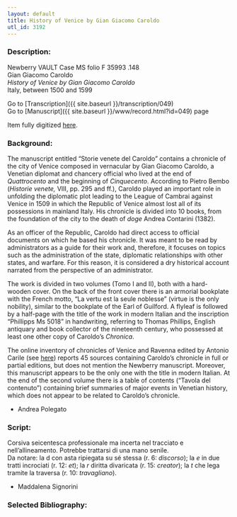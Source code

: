 ```yaml
---
layout: default
title: History of Venice by Gian Giacomo Caroldo
utl_id: 3192
---
```


###  Description:

Newberry VAULT Case MS folio F 35993 .148<br>
Gian Giacomo Caroldo<br>
_History of Venice by Gian Giacomo Caroldo_<br>
Italy, between 1500 and 1599

Go to [Transcription]({{ site.baseurl }}/transcription/049)<br>
Go to [Manuscript]({{ site.baseurl }}/www/record.html?id=049) page 

Item fully digitized [here](https://collections.newberry.org/asset-management/2KXJ8ZPB5HFK).

###  Background:

The manuscript entitled “Storie venete del Caroldo” contains a chronicle of the city of Venice composed in vernacular by Gian Giacomo Caroldo, a Venetian diplomat and chancery official who lived at the end of <i>Quattrocento </i>and the beginning of <i>Cinquecento</i>. According to Pietro Bembo (<i>Historie venete, </i>VIII, pp. 295 and ff.), Caroldo played an important role in unfolding the diplomatic plot leading to the League of Cambrai against Venice in 1509 in which the Republic of Venice almost lost all of its possessions in mainland Italy. His chronicle is divided into 10 books, from the foundation of the city to the death of <i>doge </i>Andrea Contarini (1382).

As an officer of the Republic, Caroldo had direct access to official documents on which he based his chronicle. It was meant to be read by administrators as a guide for their work and, therefore, it focuses on topics such as the administration of the state, diplomatic relationships with other states, and warfare. For this reason, it is considered a dry historical account narrated from the perspective of an administrator.

The work is divided in two volumes (Tomo I and II), both with a hard-wooden cover. On the back of the front cover there is an armorial bookplate with the French motto, “La vertu est la seule noblesse” (virtue is the only nobility), similar to the bookplate of the Earl of Guilford. A flyleaf is followed by a half-page with the title of the work in modern Italian and the inscription “Phillipps Ms 5018” in handwriting, referring to Thomas Phillips, English antiquary and book collector of the nineteenth century, who possessed at least one other copy of Caroldo’s <i>Chronica</i>.

The online inventory of chronicles of Venice and Ravenna edited by Antonio Carile (see [here](http://www.cronachevenezianeravennati.it)) reports 45 sources containing Caroldo’s chronicle in full or partial editions, but does not mention the Newberry manuscript. Moreover, this manuscript appears to be the only one with the title in modern Italian. At the end of the second volume there is a table of contents (“Tavola del contenuto”) containing brief summaries of major events in Venetian history, which does not appear to be related to Caroldo’s chronicle.
-  Andrea Polegato

###  Script:

Corsiva seicentesca professionale ma incerta nel tracciato e nell’allineamento. Potrebbe trattarsi di una mano senile.<br>
Da notare: la d con asta ripiegata su sé stessa (r. 6: _discorso_); la _e_ in due tratti incrociati (r. 12: _et_); la _r_ diritta divaricata (r. 15: _creator_); la _t_ che lega tramite la traversa (r. 10: _travagliano_).<br>
- Maddalena Signorini

###  Selected Bibliography:



